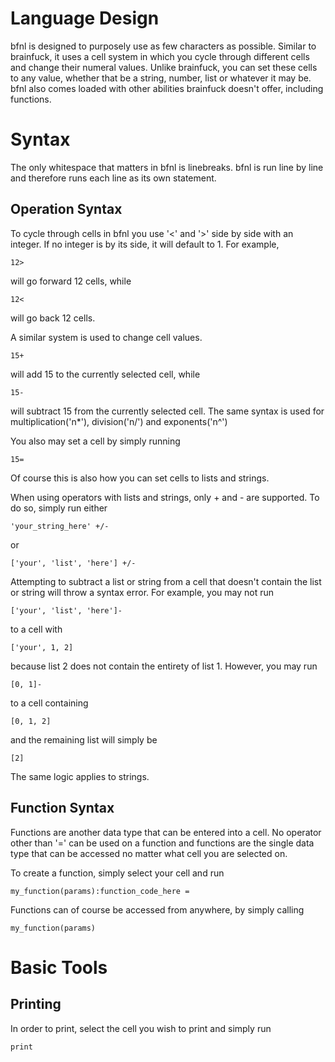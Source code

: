 # Language Design

bfnl is designed to purposely use as few characters as possible. Similar to brainfuck, it uses a cell system in which you cycle through different cells and change their numeral values. Unlike brainfuck, you can set these cells to any value, whether that be a string, number, list or whatever it may be. bfnl also comes loaded with other abilities brainfuck doesn't offer, including functions.

# Syntax

The only whitespace that matters in bfnl is linebreaks. bfnl is run line by line and therefore runs each line as its own statement.

## Operation Syntax

To cycle through cells in bfnl you use '<' and '>' side by side with an integer. If no integer is by its side, it will default to 1. For example,

```
12>
```

will go forward 12 cells, while

```
12<
```

will go back 12 cells.

A similar system is used to change cell values.

```
15+
```

will add 15 to the currently selected cell, while

```
15-
```

will subtract 15 from the currently selected cell. The same syntax is used for multiplication('n*'), division('n/') and exponents('n^')

You also may set a cell by simply running

```
15=
```

Of course this is also how you can set cells to lists and strings.


When using operators with lists and strings, only + and - are supported. To do so, simply run either

```
'your_string_here' +/-
```

or

```
['your', 'list', 'here'] +/-
```

Attempting to subtract a list or string from a cell that doesn't contain the list or string will throw a syntax error. For example, you may not run

```
['your', 'list', 'here']-
```

to a cell with

```
['your', 1, 2]
```

because list 2 does not contain the entirety of list 1. However, you may run

```
[0, 1]-
```

to a cell containing

```
[0, 1, 2]
```

and the remaining list will simply be

```
[2]
```

The same logic applies to strings.

## Function Syntax

Functions are another data type that can be entered into a cell. No operator other than '=' can be used on a function and functions are the single data type that can be accessed no matter what cell you are selected on.

To create a function, simply select your cell and run

```
my_function(params):function_code_here =
```

Functions can of course be accessed from anywhere, by simply calling

```
my_function(params)
```

# Basic Tools

## Printing

In order to print, select the cell you wish to print and simply run

```
print
```